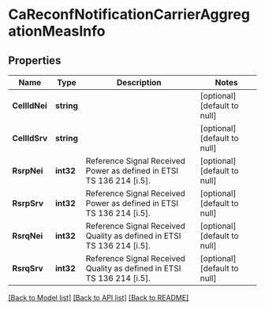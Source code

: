 # CaReconfNotificationCarrierAggregationMeasInfo

## Properties
Name | Type | Description | Notes
------------ | ------------- | ------------- | -------------
**CellIdNei** | **string** |  | [optional] [default to null]
**CellIdSrv** | **string** |  | [optional] [default to null]
**RsrpNei** | **int32** | Reference Signal Received Power as defined in ETSI TS 136 214 [i.5]. | [optional] [default to null]
**RsrpSrv** | **int32** | Reference Signal Received Power as defined in ETSI TS 136 214 [i.5]. | [optional] [default to null]
**RsrqNei** | **int32** | Reference Signal Received Quality as defined in ETSI TS 136 214 [i.5]. | [optional] [default to null]
**RsrqSrv** | **int32** | Reference Signal Received Quality as defined in ETSI TS 136 214 [i.5]. | [optional] [default to null]

[[Back to Model list]](../README.md#documentation-for-models) [[Back to API list]](../README.md#documentation-for-api-endpoints) [[Back to README]](../README.md)

